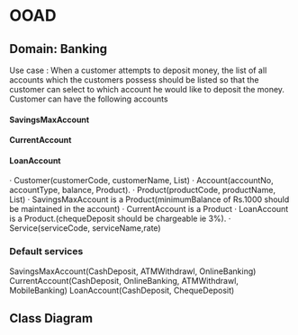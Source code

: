 # OOAD
## Domain: Banking
Use case : When a customer attempts to deposit money, the list of all accounts which the customers possess should be listed so that the customer can select to which account he would like to deposit the money. Customer can have the following accounts
#### SavingsMaxAccount
#### CurrentAccount
#### LoanAccount
· Customer(customerCode, customerName, List<Account>)
· Account(accountNo, accountType, balance, Product).
· Product(productCode, productName, List<Service>)
· SavingsMaxAccount is a Product(minimumBalance of Rs.1000 should be maintained in the account)
· CurrentAccount is a Product
· LoanAccount is a Product.(chequeDeposit should be chargeable ie 3%).
· Service(serviceCode, serviceName,rate)
### Default services
SavingsMaxAccount(CashDeposit, ATMWithdrawl, OnlineBanking)
CurrentAccount(CashDeposit, OnlineBanking, ATMWithdrawl, MobileBanking)
LoanAccount(CashDeposit, ChequeDeposit)

## Class Diagram

